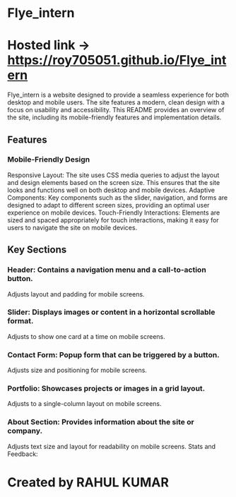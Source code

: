 ﻿# Flye_intern
# Hosted link ->  https://roy705051.github.io/Flye_intern
Flye_intern is a website designed to provide a seamless experience for both desktop and mobile users. The site features a modern, clean design with a focus on usability and accessibility. This README provides an overview of the site, including its mobile-friendly features and implementation details.

## Features
### Mobile-Friendly Design
Responsive Layout: The site uses CSS media queries to adjust the layout and design elements based on the screen size. This ensures that the site looks and functions well on both desktop and mobile devices.
Adaptive Components: Key components such as the slider, navigation, and forms are designed to adapt to different screen sizes, providing an optimal user experience on mobile devices.
Touch-Friendly Interactions: Elements are sized and spaced appropriately for touch interactions, making it easy for users to navigate the site on mobile devices.
## Key Sections
### Header: Contains a navigation menu and a call-to-action button.
Adjusts layout and padding for mobile screens.

### Slider: Displays images or content in a horizontal scrollable format.
Adjusts to show one card at a time on mobile screens.

### Contact Form: Popup form that can be triggered by a button.
Adjusts size and positioning for mobile screens.

### Portfolio: Showcases projects or images in a grid layout.
Adjusts to a single-column layout on mobile screens.

### About Section: Provides information about the site or company.
Adjusts text size and layout for readability on mobile screens.
Stats and Feedback:
# Created by RAHUL KUMAR
